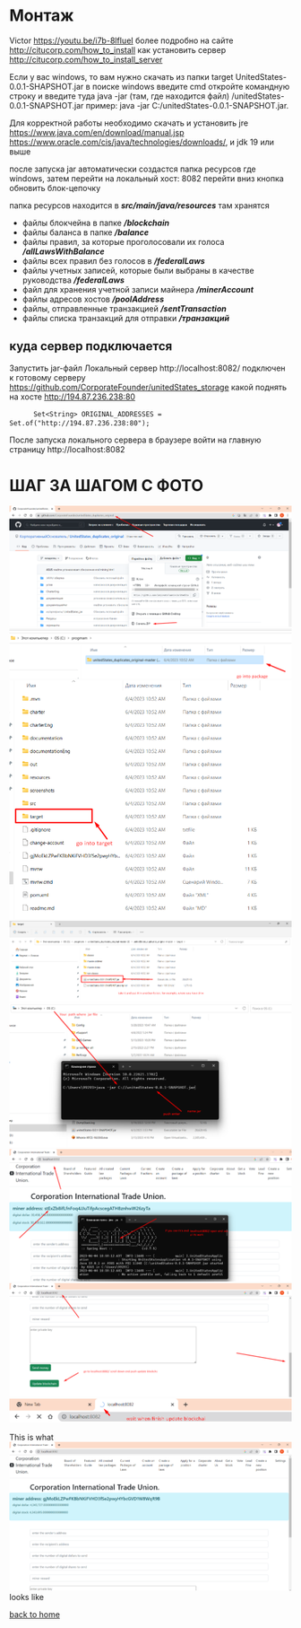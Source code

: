 # Монтаж
Victor https://youtu.be/i7b-8lfIueI
более подробно на сайте http://citucorp.com/how_to_install
как установить сервер http://citucorp.com/how_to_install_server

Если у вас windows, то вам нужно скачать из папки target UnitedStates-0.0.1-SHAPSHOT.jar
в поиске windows введите cmd откройте командную строку и введите туда java -jar (там, где находится файл) /unitedStates-0.0.1-SNAPSHOT.jar
пример: java -jar C:/unitedStates-0.0.1-SNAPSHOT.jar.

Для корректной работы необходимо скачать и установить jre https://www.java.com/en/download/manual.jsp
https://www.oracle.com/cis/java/technologies/downloads/,
и jdk 19 или выше

после запуска jar автоматически создастся папка ресурсов где windows, затем
перейти на локальный хост: 8082 перейти вниз кнопка обновить блок-цепочку

папка ресурсов находится в ***src/main/java/resources***
там хранятся
- файлы блокчейна в папке ***/blockchain***
- файлы баланса в папке ***/balance***
- файлы правил, за которые проголосовали их голоса ***/allLawsWithBalance***
- файлы всех правил без голосов в ***/federalLaws***
- файлы учетных записей, которые были выбраны в качестве руководства ***/federalLaws***
- файл для хранения учетной записи майнера ***/minerAccount***
- файлы адресов хостов ***/poolAddress***
- файлы, отправленные транзакцией ***/sentTransaction***
- файлы списка транзакций для отправки ***/транзакций***



## куда сервер подключается
Запустить jar-файл
Локальный сервер http://localhost:8082/ подключен к готовому серверу
https://github.com/CorporateFounder/unitedStates_storage
какой поднять на хосте http://194.87.236.238:80
````
      Set<String> ORIGINAL_ADDRESSES = Set.of("http://194.87.236.238:80");
````

После запуска локального сервера в браузере
войти на главную страницу http://localhost:8082

# ШАГ ЗА ШАГОМ С ФОТО
![step 1](../screenshots/step-1-install.png)
![step 2](../screenshots/step-2-install.png)
![step 3](../screenshots/step-3-install.png)
![step 4](../screenshots/step-4-install.png)
![step 5](../screenshots/step5-instatll.png)
![step 6](../screenshots/step-6-install.png)
![step 7](../screenshots/step-7-install.png)
![step 8](../screenshots/step-8-install.png)



This is what ![main menu](../screenshots/main-menuEng.png) looks like

[back to home](./documentationRus.md)